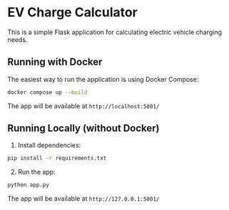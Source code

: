# EV Charge Calculator

This is a simple Flask application for calculating electric vehicle charging needs.

## Running with Docker

The easiest way to run the application is using Docker Compose:

```bash
docker compose up --build
```

The app will be available at `http://localhost:5001/`

## Running Locally (without Docker)

1. Install dependencies:
```bash
pip install -r requirements.txt
```

2. Run the app:
```bash
python app.py
```

The app will be available at `http://127.0.0.1:5001/`
